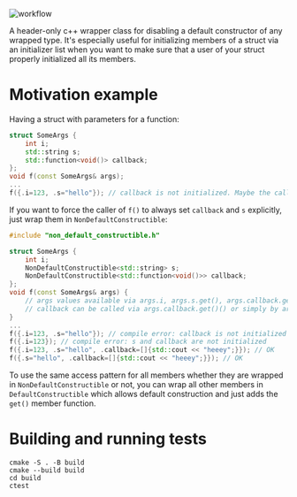 ![workflow](https://github.com/michalfapso/non_default_constructible/actions/workflows/cmake-multi-platform.yml/badge.svg)

A header-only c++ wrapper class for disabling a default constructor of any wrapped type. It's especially useful for initializing members of a struct via an initializer list when you want to make sure that a user of your struct properly initialized all its members.

# Motivation example

Having a struct with parameters for a function:
```cpp
struct SomeArgs {
    int i;
    std::string s;
    std::function<void()> callback;
};
void f(const SomeArgs& args);
...
f({.i=123, .s="hello"}); // callback is not initialized. Maybe the callback member was added to the struct later.
```

If you want to force the caller of `f()` to always set `callback` and `s` explicitly, just wrap them in `NonDefaultConstructible`:
```cpp
#include "non_default_constructible.h"

struct SomeArgs {
    int i;
    NonDefaultConstructible<std::string> s;
    NonDefaultConstructible<std::function<void()>> callback;
};
void f(const SomeArgs& args) {
    // args values available via args.i, args.s.get(), args.callback.get()
    // callback can be called via args.callback.get()() or simply by args.callback()
}
...
f({.i=123, .s="hello"}); // compile error: callback is not initialized
f({.i=123}); // compile error: s and callback are not initialized
f({.i=123, .s="hello", .callback=[]{std::cout << "heeey";}}); // OK
f({.s="hello", .callback=[]{std::cout << "heeey";}}); // OK
```

To use the same access pattern for all members whether they are wrapped in `NonDefaultConstructible` or not, you can wrap all other members in `DefaultConstructible` which allows default construction and just adds the `get()` member function.

# Building and running tests

```
cmake -S . -B build
cmake --build build
cd build
ctest
```
